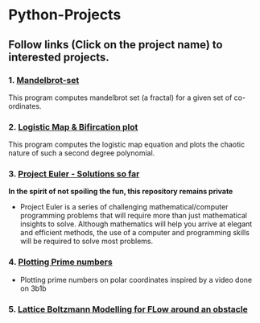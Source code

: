 # Python-Projects

## Follow links (Click on the project name) to interested projects.

### 1. [Mandelbrot-set](https://github.com/M87K452b/Mandelbrot-set)
This program computes mandelbrot set (a fractal) for a given set of co-ordinates.

### 2. [Logistic Map & Bifircation plot](https://github.com/M87K452b/logistic-map-plot)
This program computes the logistic map equation and plots the chaotic nature of such a second degree polynomial.

### 3. [Project Euler - Solutions so far](https://github.com/M87K452b/project-euler)
**In the spirit of not spoiling the fun, this repository remains private**
*  Project Euler is a series of challenging mathematical/computer programming problems that will require more than just mathematical insights to solve. Although mathematics will help you arrive at elegant and efficient methods, the use of a computer and programming skills will be required to solve most problems.

### 4. [Plotting Prime numbers](https://github.com/M87K452b/plotting-primes)
* Plotting prime numbers on polar coordinates inspired by a video done on 3b1b

### 5. [Lattice Boltzmann Modelling for FLow around an obstacle](https://github.com/M87K452b/LatticeBoltzmann-flowaroundobstacle)
